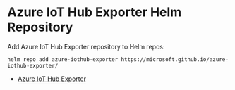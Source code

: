 # Azure IoT Hub Exporter Helm Repository

Add Azure IoT Hub Exporter repository to Helm repos:

```
helm repo add azure-iothub-exporter https://microsoft.github.io/azure-iothub-exporter/
```

- [Azure IoT Hub Exporter](https://github.com/microsoft/azure-iothub-exporter#installation)
